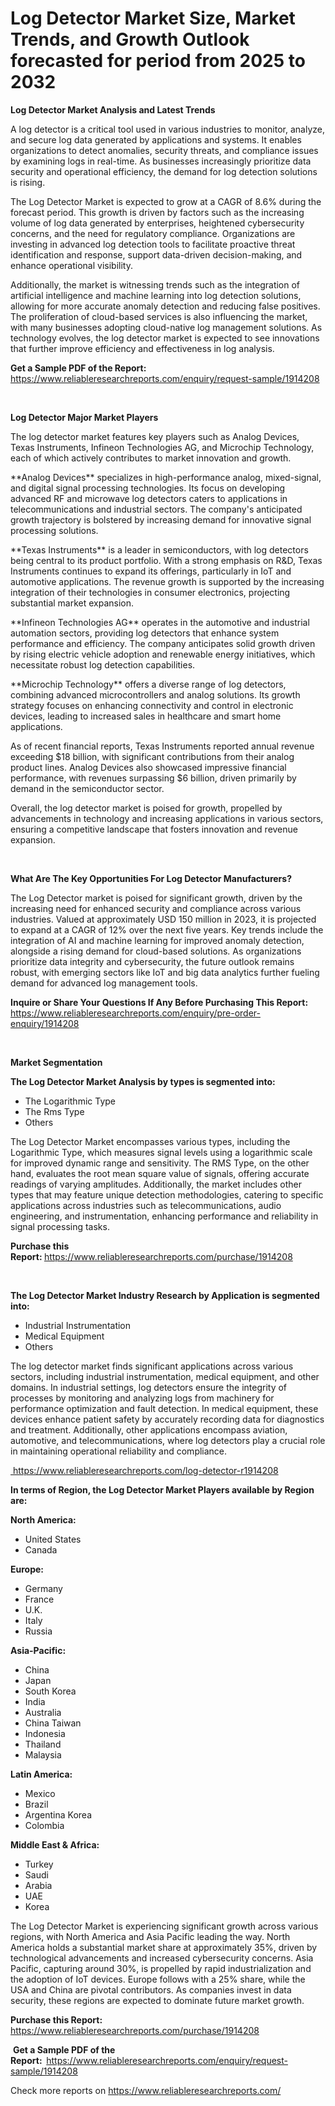 <p><h1>Log Detector Market Size, Market Trends, and Growth Outlook forecasted for period from 2025 to 2032</h1></p><p><strong>Log Detector Market Analysis and Latest Trends</strong></p>
<p><p>A log detector is a critical tool used in various industries to monitor, analyze, and secure log data generated by applications and systems. It enables organizations to detect anomalies, security threats, and compliance issues by examining logs in real-time. As businesses increasingly prioritize data security and operational efficiency, the demand for log detection solutions is rising.</p><p>The Log Detector Market is expected to grow at a CAGR of 8.6% during the forecast period. This growth is driven by factors such as the increasing volume of log data generated by enterprises, heightened cybersecurity concerns, and the need for regulatory compliance. Organizations are investing in advanced log detection tools to facilitate proactive threat identification and response, support data-driven decision-making, and enhance operational visibility.</p><p>Additionally, the market is witnessing trends such as the integration of artificial intelligence and machine learning into log detection solutions, allowing for more accurate anomaly detection and reducing false positives. The proliferation of cloud-based services is also influencing the market, with many businesses adopting cloud-native log management solutions. As technology evolves, the log detector market is expected to see innovations that further improve efficiency and effectiveness in log analysis.</p></p>
<p><strong>Get a Sample PDF of the Report:&nbsp;</strong> <a href="https://www.reliableresearchreports.com/enquiry/request-sample/1914208?utm_campaign=2657&utm_medium=2&utm_source=Github&utm_content=ia&utm_term=06042025&utm_id=log-detector">https://www.reliableresearchreports.com/enquiry/request-sample/1914208</a></p>
<p>&nbsp;</p>
<p><strong>Log Detector Major Market Players</strong></p>
<p><p>The log detector market features key players such as Analog Devices, Texas Instruments, Infineon Technologies AG, and Microchip Technology, each of which actively contributes to market innovation and growth.</p><p>**Analog Devices** specializes in high-performance analog, mixed-signal, and digital signal processing technologies. Its focus on developing advanced RF and microwave log detectors caters to applications in telecommunications and industrial sectors. The company's anticipated growth trajectory is bolstered by increasing demand for innovative signal processing solutions.</p><p>**Texas Instruments** is a leader in semiconductors, with log detectors being central to its product portfolio. With a strong emphasis on R&D, Texas Instruments continues to expand its offerings, particularly in IoT and automotive applications. The revenue growth is supported by the increasing integration of their technologies in consumer electronics, projecting substantial market expansion.</p><p>**Infineon Technologies AG** operates in the automotive and industrial automation sectors, providing log detectors that enhance system performance and efficiency. The company anticipates solid growth driven by rising electric vehicle adoption and renewable energy initiatives, which necessitate robust log detection capabilities.</p><p>**Microchip Technology** offers a diverse range of log detectors, combining advanced microcontrollers and analog solutions. Its growth strategy focuses on enhancing connectivity and control in electronic devices, leading to increased sales in healthcare and smart home applications.</p><p>As of recent financial reports, Texas Instruments reported annual revenue exceeding $18 billion, with significant contributions from their analog product lines. Analog Devices also showcased impressive financial performance, with revenues surpassing $6 billion, driven primarily by demand in the semiconductor sector.</p><p>Overall, the log detector market is poised for growth, propelled by advancements in technology and increasing applications in various sectors, ensuring a competitive landscape that fosters innovation and revenue expansion.</p></p>
<p>&nbsp;</p>
<p><strong>What Are The Key Opportunities For Log Detector Manufacturers?</strong></p>
<p><p>The Log Detector market is poised for significant growth, driven by the increasing need for enhanced security and compliance across various industries. Valued at approximately USD 150 million in 2023, it is projected to expand at a CAGR of 12% over the next five years. Key trends include the integration of AI and machine learning for improved anomaly detection, alongside a rising demand for cloud-based solutions. As organizations prioritize data integrity and cybersecurity, the future outlook remains robust, with emerging sectors like IoT and big data analytics further fueling demand for advanced log management tools.</p></p>
<p><strong>Inquire or Share Your Questions If Any Before Purchasing This Report:</strong> <a href="https://www.reliableresearchreports.com/enquiry/pre-order-enquiry/1914208?utm_campaign=2657&utm_medium=2&utm_source=Github&utm_content=ia&utm_term=06042025&utm_id=log-detector">https://www.reliableresearchreports.com/enquiry/pre-order-enquiry/1914208</a></p>
<p>&nbsp;</p>
<p><strong>Market Segmentation</strong></p>
<p><strong>The Log Detector Market Analysis by types is segmented into:</strong></p>
<p><ul><li>The Logarithmic Type</li><li>The Rms Type</li><li>Others</li></ul></p>
<p><p>The Log Detector Market encompasses various types, including the Logarithmic Type, which measures signal levels using a logarithmic scale for improved dynamic range and sensitivity. The RMS Type, on the other hand, evaluates the root mean square value of signals, offering accurate readings of varying amplitudes. Additionally, the market includes other types that may feature unique detection methodologies, catering to specific applications across industries such as telecommunications, audio engineering, and instrumentation, enhancing performance and reliability in signal processing tasks.</p></p>
<p><strong>Purchase this Report:&nbsp;</strong><a href="https://www.reliableresearchreports.com/purchase/1914208?utm_campaign=2657&utm_medium=2&utm_source=Github&utm_content=ia&utm_term=06042025&utm_id=log-detector">https://www.reliableresearchreports.com/purchase/1914208</a></p>
<p>&nbsp;</p>
<p><strong>The Log Detector Market Industry Research by Application is segmented into:</strong></p>
<p><ul><li>Industrial Instrumentation</li><li>Medical Equipment</li><li>Others</li></ul></p>
<p><p>The log detector market finds significant applications across various sectors, including industrial instrumentation, medical equipment, and other domains. In industrial settings, log detectors ensure the integrity of processes by monitoring and analyzing logs from machinery for performance optimization and fault detection. In medical equipment, these devices enhance patient safety by accurately recording data for diagnostics and treatment. Additionally, other applications encompass aviation, automotive, and telecommunications, where log detectors play a crucial role in maintaining operational reliability and compliance.</p></p>
<p><a href="https://www.reliableresearchreports.com/log-detector-r1914208?utm_campaign=2657&utm_medium=2&utm_source=Github&utm_content=ia&utm_term=06042025&utm_id=log-detector">&nbsp;https://www.reliableresearchreports.com/log-detector-r1914208</a></p>
<p><strong>In terms of Region, the Log Detector Market Players available by Region are:</strong></p>
<p>
    <p> <strong> North America: </strong>
        <ul>
            <li>United States</li>
            <li>Canada</li>
        </ul>
        </p> 
    <p> <strong> Europe: </strong>
        <ul>
            <li>Germany</li>
            <li>France</li>
            <li>U.K.</li>
            <li>Italy</li>
            <li>Russia</li>
        </ul>
        </p> 
    <p> <strong> Asia-Pacific: </strong>
        <ul>
            <li>China</li>
            <li>Japan</li>
            <li>South Korea</li>
            <li>India</li>
            <li>Australia</li>
            <li>China Taiwan</li>
            <li>Indonesia</li>
            <li>Thailand</li>
            <li>Malaysia</li>
        </ul>
        </p> 
    <p> <strong> Latin America: </strong>
        <ul>
            <li>Mexico</li>
            <li>Brazil</li>
            <li>Argentina Korea</li>
            <li>Colombia</li>
        </ul>
        </p> 
    <p> <strong> Middle East & Africa: </strong>
        <ul>
            <li>Turkey</li>
            <li>Saudi</li>
            <li>Arabia</li>
            <li>UAE</li>
            <li>Korea</li>
        </ul>
    </p>
    </p>
<p><p>The Log Detector Market is experiencing significant growth across various regions, with North America and Asia Pacific leading the way. North America holds a substantial market share at approximately 35%, driven by technological advancements and increased cybersecurity concerns. Asia Pacific, capturing around 30%, is propelled by rapid industrialization and the adoption of IoT devices. Europe follows with a 25% share, while the USA and China are pivotal contributors. As companies invest in data security, these regions are expected to dominate future market growth.</p></p>
<p><strong>Purchase this Report: </strong><a href="https://www.reliableresearchreports.com/purchase/1914208?utm_campaign=2657&utm_medium=2&utm_source=Github&utm_content=ia&utm_term=06042025&utm_id=log-detector">https://www.reliableresearchreports.com/purchase/1914208</a></p>
<p>&nbsp;<strong>Get a Sample PDF of the Report:&nbsp;&nbsp;</strong><a href="https://www.reliableresearchreports.com/enquiry/request-sample/1914208?utm_campaign=2657&utm_medium=2&utm_source=Github&utm_content=ia&utm_term=06042025&utm_id=log-detector">https://www.reliableresearchreports.com/enquiry/request-sample/1914208</a></p>
<p><strong></strong></p>
<p>Check more reports on <a href="https://www.reliableresearchreports.com/?utm_campaign=2657&utm_medium=2&utm_source=Github&utm_content=ia&utm_term=06042025&utm_id=log-detector">https://www.reliableresearchreports.com/</a></p>